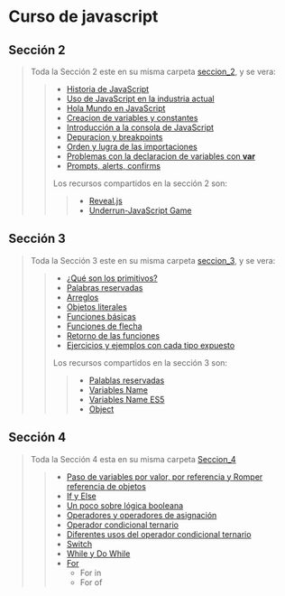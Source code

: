 # Curso de javascript #
 ## Sección 2 ##
> Toda la Sección 2 este en su misma carpeta [seccion_2](./seccion_02/), y se vera:
>> * [Historia de JavaScript](./seccion_02//Historia_JS.md)
>> * [Uso de JavaScript en la industria actual](./seccion_02//Usos_Js.md)
>> * [Hola Mundo en JavaScript](./seccion_02//01_hola-mundo/)
>> * [Creacion de variables y constantes](./seccion_02//02_variables_comentarios/)
>> * [Introducción a la consola de JavaScript](./seccion_02//03_introduccion_a_la_consola/)
>> * [Depuracion y breakpoints](./seccion_02//04_depuracion_y_breakpoints/)
>> * [Orden y lugra de las importaciones](./seccion_02//05_orden_y_lugar_de_las_importaciones/)
>> * [Problemas con la declaracion de variables con **var**](./seccion_02//06_problemas_con%20_la_declaracion_de_variables_con_var/)
>> * [Prompts, alerts, confirms](./seccion_02//07_prompt_alerts_confirm/)
>>
>> Los recursos compartidos en la sección 2 son:
>>> * [Reveal.js](https://revealjs.com/)
>>> * [Underrun-JavaScript Game ](https://js13kgames.com/games/underrun/index.html)
>>>
>>
>
 ## Sección 3 ## 
> Toda la Sección 3 este en su misma carpeta [seccion_3](./seccion_03/), y se vera:
>> * [¿Qué son los primitivos?](./seccion_03/01_que_son_los_primitivos/)
>> * [Palabras reservadas](./seccion_03/02_palabras_reservadas/)
>> * [Arreglos](./seccion_03/03_arreglos/)
>> * [Objetos literales](./seccion_03/04_objetos_literales/)
>> * [Funciones básicas](./seccion_03/05_funciones_basicas/)
>> * [Funciones de flecha](./seccion_03/06_funciones_de_flecha/)
>> * [Retorno de las funciones](./seccion_03/07_retornno_de_las_funciones/)
>> * [Ejercicios y ejemplos con cada tipo expuesto](./seccion_03/08_Ejercicios_y_ejemplos/)
>>
>> Los recursos compartidos en la sección 3 son:
>>> * [Palablas reservadas](./seccion_03/recursos_compartidos/palabras%2Breservadas.pdf)
>>> * [Variables Name](https://mothereff.in/js-variables#%E0%B2%A0%5f%E0%B2%A0)
>>> * [Variables Name ES5](https://mathiasbynens.be/notes/javascript-identifiers)
>>> * [Object](https://developer.mozilla.org/es/docs/Web/JavaScript/Reference/Global_Objects/Object)
>>
>

## Sección 4 ##
> Toda la Sección 4 esta en su misma carpeta [Seccion_4](./seccion_04/)
>> * [Paso de variables por valor, por referencia y Romper referencia de objetos](./seccion_04/01_pasos_de_variables_por_valor_y_por_referencia_y_romper_referencia%20de%20objetos/)
>> * [If y Else](./seccion_04/02_if_y_else/)
>> * [Un poco sobre lógica booleana](./seccion_04/03_un_poco_sobre_logica_booleana/)
>> * [Operadores y operadores de asignación](./seccion_04/04_operadores_y_operadores_de_asignacion/)
>> * [Operador condicional ternario](./seccion_04/05_operador_condicional_ternario/)
>> * [Diferentes usos del operador condicional ternario](./seccion_04/06_diferentes_usos_del_operador_condicional_ternario/)
>> * [Switch](./seccion_04/07_switch/)
>> * [While y Do While](./seccion_04/08_while_y_do_while/)
>> * [For](./seccion_04/09_for_for_in_y_for_of/)
>>   * For in
>>   * For of
>>
>
